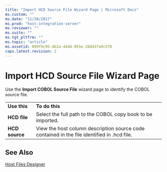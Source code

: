 ```yaml
---
title: "Import HCD Source File Wizard Page | Microsoft Docs"
ms.custom: ""
ms.date: "11/30/2017"
ms.prod: "host-integration-server"
ms.reviewer: ""
ms.suite: ""
ms.tgt_pltfrm: ""
ms.topic: "article"
ms.assetid: 099f9c95-4b2a-4444-855e-20d43fa9c578
caps.latest.revision: 2
---
```

# Import HCD Source File Wizard Page
Use the **Import COBOL Source File** wizard page to identify the COBOL source file.  
  
|||  
|-|-|  
|**Use this**|**To do this**|  
|**HCD file**|Select the full path to the COBOL copy book to be imported.|  
|**HCD source**|View the host column description source code contained in the file identified in .hcd file.|  
  
## See Also  
 [Host Files Designer](../HIS2010/host-files-designer1.md)